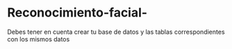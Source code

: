 # Reconocimiento-facial-
Debes tener en cuenta crear tu base de datos y las tablas correspondientes con los mismos datos 
